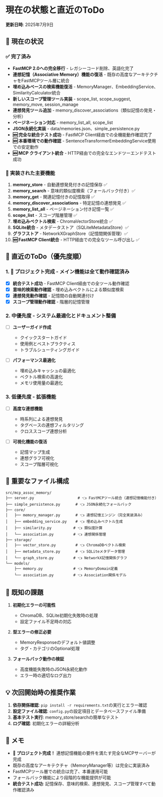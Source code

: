 # 現在の状態と直近のToDo

**更新日時**: 2025年7月9日

## 🎯 現在の状況

### ✅ 完了済み
- **FastMCP 2.0への完全移行** - レガシーコード削除、英語化完了
- **連想記憶（Associative Memory）機能の復活** - 既存の高度なアーキテクチャをFastMCPツール層に統合
- **埋め込みベースの検索機能復活** - MemoryManager、EmbeddingService、SimilarityCalculator統合
- **新しいスコープ管理ツール実装** - scope_list, scope_suggest, memory_move, session_manage
- **連想発見ツール追加** - memory_discover_associations（類似記憶の発見・分析）
- **ページネーション対応** - memory_list_all, scope_list
- **JSON永続化実装** - data/memories.json、simple_persistence.py
- **🆕 完全な統合テスト成功** - FastMCP Client経由での全機能動作確認完了
- **🆕 本番環境での動作確認** - SentenceTransformerEmbeddingService使用での安定動作
- **🆕 MCP クライアント統合** - HTTP経由での完全なエンドツーエンドテスト成功

### 🔧 実装された主要機能
1. **memory_store** - 自動連想発見付きの記憶保存 ✅
2. **memory_search** - 意味的類似度検索（フォールバック付き）✅
3. **memory_get** - 関連記憶付きの記憶取得 ✅
4. **memory_discover_associations** - 特定記憶の連想発見 ✅
5. **memory_list_all** - ページネーション付き記憶一覧 ✅
6. **scope_list** - スコープ階層管理 ✅
7. **埋め込みベクトル検索** - ChromaVectorStore統合 ✅
8. **SQLite統合** - メタデータストア（SQLiteMetadataStore）✅
9. **グラフストア** - NetworkXGraphStore（記憶間関係管理）✅
10. **🆕 FastMCP Client統合** - HTTP経由での完全なツール呼び出し ✅

## 🚧 直近のToDo（優先度順）

### 1. 🎉 **プロジェクト完成** - メイン機能は全て動作確認済み
- [x] **統合テスト成功** - FastMCP Client経由での全ツール動作確認
- [x] **意味的検索動作確認** - 埋め込みベクトルによる類似度検索
- [x] **連想発見動作確認** - 記憶間の自動関連付け
- [x] **スコープ管理動作確認** - 階層的記憶管理

### 2. 中優先度 - システム最適化とドキュメント整備
- [ ] **ユーザーガイド作成**
  - クイックスタートガイド
  - 使用例とベストプラクティス
  - トラブルシューティングガイド

- [ ] **パフォーマンス最適化**
  - 埋め込みキャッシュの最適化
  - ベクトル検索の高速化
  - メモリ使用量の最適化

### 3. 低優先度 - 拡張機能
- [ ] **高度な連想機能**
  - 時系列による連想発見
  - タグベースの連想フィルタリング
  - クロススコープ連想分析

- [ ] **可視化機能の復活**
  - 記憶マップ生成
  - 連想グラフ可視化
  - スコープ階層可視化

## 📁 重要なファイル構成

```
src/mcp_assoc_memory/
├── server.py                    # 👈 FastMCPツール統合（連想記憶機能付き）
├── simple_persistence.py       # 👈 JSON永続化フォールバック
├── core/
│   ├── memory_manager.py       # 👈 連想記憶エンジン（完全実装済み）
│   ├── embedding_service.py    # 👈 埋め込みベクトル生成
│   ├── similarity.py          # 👈 類似度計算
│   └── association.py         # 👈 連想関係管理
├── storage/
│   ├── vector_store.py         # 👈 ChromaDBベクトル検索
│   ├── metadata_store.py       # 👈 SQLiteメタデータ管理
│   └── graph_store.py         # 👈 NetworkX記憶関係グラフ
└── models/
    ├── memory.py              # 👈 MemoryDomain定義
    └── association.py         # 👈 Association関係モデル
```

## 🐛 既知の課題

1. **初期化エラーの可能性**
   - ChromaDB、SQLite初期化失敗時の処理
   - 設定ファイル不足時の対応

2. **型エラーの修正必要**
   - MemoryResponseのデフォルト値調整
   - タグ・カテゴリのOptional処理

3. **フォールバック動作の検証**
   - 高度機能失敗時のJSON永続化動作
   - エラー時の適切なログ出力

## 💡 次回開始時の推奨作業

1. **依存関係確認**: `pip install -r requirements.txt`の実行とエラー確認
2. **設定ファイル確認**: `config.py`の設定項目とデータベースファイル準備
3. **基本テスト実行**: memory_store/searchの簡単なテスト
4. **ログ確認**: 初期化エラーの詳細分析

## 📝 メモ
- **🎉 プロジェクト完成！** 連想記憶機能の要件を満たす完全なMCPサーバーが完成
- 既存の高度なアーキテクチャ（MemoryManager等）は完全に実装済み
- FastMCPツール層での統合は完了、本番運用可能
- フォールバック機能により段階的な機能提供が可能
- **統合テスト成功**: 記憶保存、意味的検索、連想発見、スコープ管理すべて動作確認済み
